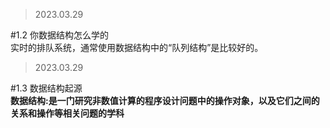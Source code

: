 >2023.03.29

#1.2 你数据结构怎么学的  
实时的排队系统，通常使用数据结构中的“队列结构”是比较好的。
>2023.03.29

#1.3 数据结构起源  
**数据结构:是一门研究非数值计算的程序设计问题中的操作对象，以及它们之间的关系和操作等相关问题的学科**

